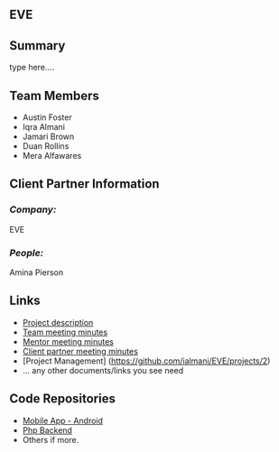 ## EVE  

## **Summary**

type here....

## **Team Members**

- Austin Foster
- Iqra Almani
- Jamari Brown
- Duan Rollins
- Mera Alfawares

## **Client Partner Information**

### *Company:*
EVE

### *People:*
Amina Pierson 

## **Links**

- [Project description](ProjectDescription.md)
- [Team meeting minutes](MeetingMinutes/Team)
- [Mentor meeting minutes](MeetingMinutes/Mentor)
- [Client partner meeting minutes](MeetingMinutes/ClientPartner)
- [Project Management] (https://github.com/ialmani/EVE/projects/2)
- ... any other documents/links you see need

## **Code Repositories**

- [Mobile App - Android](https://www.github.com/WHEREEVER_THE_ANDROID_CODE_IS/)
- [Php Backend](https://www.github.com/WHEREEVER_THE_PHP_CODE_IS)
- Others if more.

